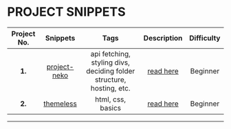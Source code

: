 # PROJECT SNIPPETS

| Project No. |Snippets| Tags |Description|Difficulty|
|:----:|:----:|:----:|:----:|:----:|
| **1.** | [project-neko](https://github.com/konoha-developers/project-snippets/tree/main/projects/01-project-neko) | api fetching, styling divs, deciding folder structure, hosting, etc.|[read here](https://github.com/konoha-developers/project-snippets/discussions/2)|Beginner|
| **2.** | [themeless](#) | html, css, basics  |[read here](https://github.com/konoha-developers/project-snippets/discussions/3)|Beginner|

<hr>
